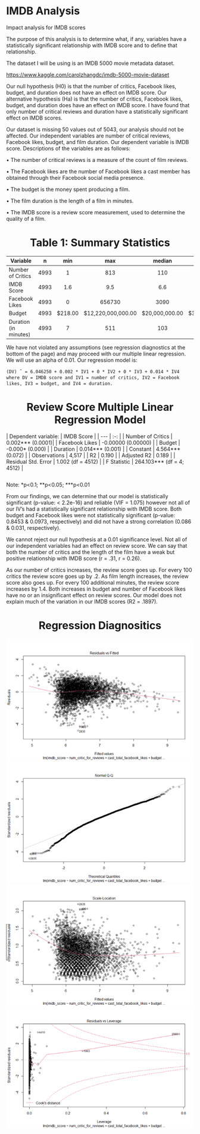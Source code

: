 # IMDB Analysis
Impact analysis for IMDB scores

The purpose of this analysis is to determine what, if any, variables have a statistically significant relationship with IMDB score and to define that relationship.

The dataset I will be using is an IMDB 5000 movie metadata dataset. 

https://www.kaggle.com/carolzhangdc/imdb-5000-movie-dataset

Our null hypothesis (H0) is that the number of critics, Facebook likes, budget, and duration does not have an effect on IMDB score. Our alternative hypothesis (Ha) is that the number of critics, Facebook likes, budget, and duration does have an effect on IMDB score. I have found that only number of critical reviews and duration have a statistically significant effect on IMDB scores.

Our dataset is missing 50 values out of 5043, our analysis should not be affected. Our independent variables are number of critical reviews, Facebook likes, budget, and film duration. Our dependent variable is IMDB score. Descriptions of the variables are as follows:

•	The number of critical reviews is a measure of the count of film reviews. 

•	The Facebook likes are the number of Facebook likes a cast member has obtained through their Facebook social media presence.

•	The budget is the money spent producing a film. 

•	The film duration is the length of a film in minutes. 

•	The IMDB score is a review score measurement, used to determine the quality of a film. 

<h1 align="center">Table 1: Summary Statistics</h1>

| Variable 	        | n | min | max | median | mean | std |
| --- 	                | :-: | :---: | :---: | :---:    | :---:  | :---: |
| Number of Critics     | 4993 | 1 | 813 | 110 | 140.2 | 121.6 |
| IMDB Score 		| 4993     | 1.6 | 9.5 | 6.6 | 6.442 | 1.125 |
| Facebook Likes        | 4993 | 0 | 656730 | 3090 | 9699 | 18163.8 |
| Budget 	        | 4993 | $218.00 | $12,220,000,000.00 | $20,000,000.00 | $39,750,000.00 | $206,114,898.00 |
| Duration (in minutes) | 4993 | 7 | 511 | 103 | 107.2 | 25.19744 |


We have not violated any assumptions (see regression diagnostics at the bottom of the page) and may proceed with our multiple linear regression. We will use an alpha of 0.01. Our regression model is:

	(DV) ̂  = 6.046250 + 0.002 * IV1 + 0 * IV2 + 0 * IV3 + 0.014 * IV4 where DV = IMDB score and IV1 = number of critics, IV2 = Facebook likes, IV3 = budget, and IV4 = duration.

<h1 align="center">Review Score Multiple Linear Regression Model</h1>
<table align="center">
| Dependent variable: | IMDB Score |
| --- 	                | :-: |
| Number of Critics     | 0.002*** (0.0001)|
| Facebook Likes  		| -0.00000 (0.00000)   |
| Budget        | -0.000* (0.000) |
| Duration	        | 0.014*** (0.001) |
| Constant | 4.564*** (0.072) |
| Observations | 4,517 |
| R2 | 0.190 |
| Adjusted R2 | 0.189 |
| Residual Std. Error | 1.002 (df = 4512) |
| F Statistic | 264.103*** (df = 4; 4512) |

</table>
Note:	*p<0.1; **p<0.05; ***p<0.01

From our findings, we can determine that our model is statistically significant (p-value: < 2.2e-16) and reliable (VIF = 1.075) however not all of our IV’s had a statistically significant relationship with IMDB score. Both budget and Facebook likes were not statistically significant (p-value: 0.8453 & 0.0973, respectively) and did not have a strong correlation (0.086 & 0.031, respectively).

We cannot reject our null hypothesis at a 0.01 significance level. Not all of our independent variables had an effect on review score. We can say that both the number of critics and the length of the film have a weak but positive relationship with IMDB score (r = .31, r =  0.26).

As our number of critics increases, the review score goes up. For every 100 critics the review score goes up by .2. As film length increases, the review score also goes up. For every 100 additional minutes, the review score increases by 1.4. Both increases in budget and number of Facebook likes have no or an insignificant effect on review scores. Our model does not explain much of the variation in our IMDB scores (R2 = .1897).

<h1 align="center">Regression Diagnositics</h1>

<p align="center">
  <img src="/Residuals vs Fitted.png" alt="Fitted"/>
<img src="/Normal Q-Q.png" alt="Q-Q"/>
<img src="/Scale-Location.png" alt="Scale"/>
<img src="/Residuals vs Leverage.png" alt="Leverage"/>
</p>
 
 
 
 
